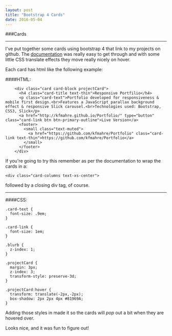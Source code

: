 ```yaml
---
layout: post
title: "Bootstrap 4 Cards"
date: 2016-05-04
---
```


###Cards

---

I've put together some cards using bootstrap 4 that link to my projects on github. The [documentation](http://v4-alpha.getbootstrap.com/components/card/) was really easy to get through and with some little CSS translate effects they move really nicely on hover.

Each card has html like the following example:

####HTML:

```
    <div class="card card-block projectCard">
      <h4 class="card-title text-thin">Responsive Portfilio</h4>
      <p class="card-text">Portfolio developed for responsiveness & mobile first design.<br>Features a JavaScript parallax background effect & responsive Slick carousel.<br>Technologies used: Bootstrap, CSS3, Slick</p>
      <a href="http://kfmahre.github.io/Portfolio/" type="button" class="card-link btn btn-primary-outline">Live Version</a>
      <footer>
        <small class="text-muted">
          <a href="https://github.com/kfmahre/Portfolio" class="card-link text-thin">https://github.com/kfmahre/Portfolio</a>
        </small>
      </footer>
    </div>
```

If you're going to try this remember as per the documentation to wrap the cards in a:

```
<div class="card-columns text-xs-center">
```

followed by a closing div tag, of course.

---

####CSS:

```
.card-text {
  font-size: .9em;
}

.card-link {
  font-size: 1em;
}

.blurb {
  z-index: 1;
}

.projectCard {
  margin: 3px;
  z-index: 3;
  transform-style: preserve-3d;
}

.projectCard:hover {
  transform: translate(-2px,-2px);
  box-shadow: 2px 2px 4px #81969A;
}
```

Adding those styles in made it so the cards will *pop* out a bit when they are hovered over.

Looks nice, and it was fun to figure out!